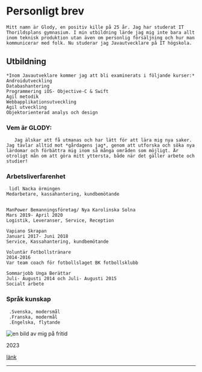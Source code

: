 # Personligt brev

  
  ```
Mitt namn är Glody, en positiv kille på 25 år. Jag har studerat IT Thorildsplans gymnasium. I min utbildning lärde jag mig inte bara allt inom teknisk produktion utan även om personlig försäljning och hur man kommunicerar med folk. Nu studerar jag Javautvecklare på IT högskola.

  ```
## Utbildning

  ````
  *Inom Javautveklare kommer jag att bli examinerats i följande kurser:*
Androidutveckling
Databashantering
Programmering iOS- Objective-C & Swift
Agil metodik
Webbapplikationsutveckling
Agil utveckling
Objektorienterad analys och design
  
  ````

### Vem är GLODY:

  ```
     Jag älskar att få utmanas och har lätt för att lära mig nya saker. Jag tävlar alltid mot *gårdagens jag*, genom att utforska och söka nya lärdomar och förbättra mig inom så många områden som möjligt. Är otroligt mån om att göra mitt yttersta, både när det gäller arbete och studier!  
  ```

### Arbetsliverfarenhet


  ```
   lidl Nacka örmingen 
Medarbetare, kassahantering, kundbemötande


ManPower Bemanningsföretag/ Nya Karolinska Solna
Mars 2019- April 2020
Logistik, Leveranser, Service, Reception

Vapiano Skrapan
Januari 2017- Juni 2018
Service, Kassahantering, kundbemötande

Voluntär Fotbollstränare
2014-2016
Var team coach för fotbollslaget BK fotbollsklubb

Sommarjobb Unga Berättar
Juli- Augusti 2014 och Juli- Augusti 2015
Socialt arbete

  ```
### Språk kunskap

```
 .Svenska, modersmål
 .Franska, modermål
 .Engelska, flytande

```
![en bild av mig på fritid ](images.jpg)


   2023

   [länk](https://github.com/Donxpedro/db2022.git)

   ---
